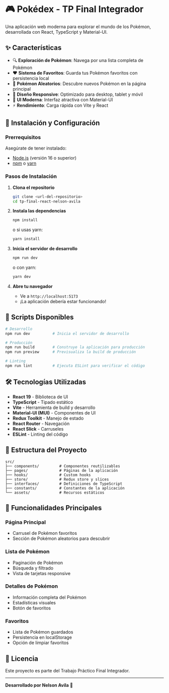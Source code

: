 # 🎮 Pokédex - TP Final Integrador

Una aplicación web moderna para explorar el mundo de los Pokémon, desarrollada con React, TypeScript y Material-UI.

## ✨ Características

- 🔍 **Exploración de Pokémon**: Navega por una lista completa de Pokémon
- ❤️ **Sistema de Favoritos**: Guarda tus Pokémon favoritos con persistencia local
- 🎲 **Pokémon Aleatorios**: Descubre nuevos Pokémon en la página principal
- 📱 **Diseño Responsive**: Optimizado para desktop, tablet y móvil
- 🎨 **UI Moderna**: Interfaz atractiva con Material-UI
- ⚡ **Rendimiento**: Carga rápida con Vite y React

## 🚀 Instalación y Configuración

### Prerrequisitos

Asegúrate de tener instalado:
- [Node.js](https://nodejs.org/) (versión 16 o superior)
- [npm](https://www.npmjs.com/) o [yarn](https://yarnpkg.com/)

### Pasos de Instalación

1. **Clona el repositorio**
   ```bash
   git clone <url-del-repositorio>
   cd tp-final-react-nelson-avila
   ```

2. **Instala las dependencias**
   ```bash
   npm install
   ```
   o si usas yarn:
   ```bash
   yarn install
   ```

3. **Inicia el servidor de desarrollo**
   ```bash
   npm run dev
   ```
   o con yarn:
   ```bash
   yarn dev
   ```

4. **Abre tu navegador**
   - Ve a `http://localhost:5173`
   - ¡La aplicación debería estar funcionando!

## 📜 Scripts Disponibles

```bash
# Desarrollo
npm run dev          # Inicia el servidor de desarrollo

# Producción
npm run build        # Construye la aplicación para producción
npm run preview      # Previsualiza la build de producción

# Linting
npm run lint         # Ejecuta ESLint para verificar el código
```

## 🛠️ Tecnologías Utilizadas

- **React 19** - Biblioteca de UI
- **TypeScript** - Tipado estático
- **Vite** - Herramienta de build y desarrollo
- **Material-UI (MUI)** - Componentes de UI
- **Redux Toolkit** - Manejo de estado
- **React Router** - Navegación
- **React Slick** - Carruseles
- **ESLint** - Linting del código

## 📁 Estructura del Proyecto

```
src/
├── components/         # Componentes reutilizables
├── pages/              # Páginas de la aplicación
├── hooks/              # Custom hooks
├── store/              # Redux store y slices
├── interfaces/         # Definiciones de TypeScript
├── constants/          # Constantes de la aplicación
└── assets/             # Recursos estáticos
```

## 🎯 Funcionalidades Principales

### Página Principal
- Carrusel de Pokémon favoritos
- Sección de Pokémon aleatorios para descubrir

### Lista de Pokémon
- Paginación de Pokémon
- Búsqueda y filtrado
- Vista de tarjetas responsive

### Detalles de Pokémon
- Información completa del Pokémon
- Estadísticas visuales
- Botón de favoritos

### Favoritos
- Lista de Pokémon guardados
- Persistencia en localStorage
- Opción de limpiar favoritos

## 📝 Licencia

Este proyecto es parte del Trabajo Práctico Final Integrador.

---

**Desarrollado por Nelson Avila** 🚀
